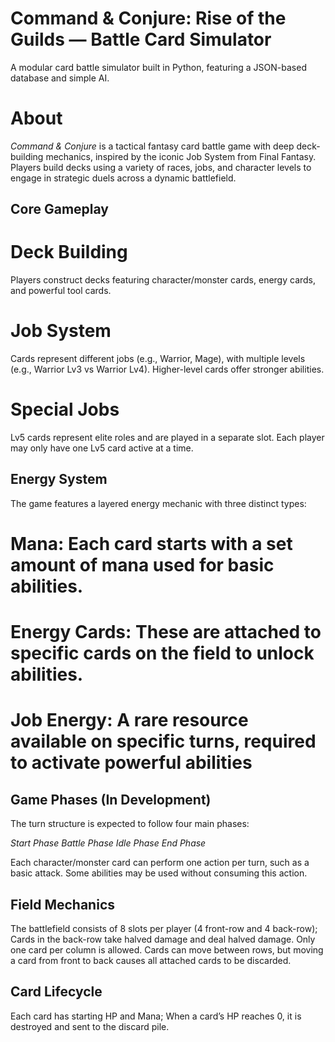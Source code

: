 # Command & Conjure: Rise of the Guilds — Battle Card Simulator

A modular card battle simulator built in Python, featuring a JSON-based database and simple AI.

# About

*Command & Conjure* is a tactical fantasy card battle game with deep deck-building mechanics, inspired by the iconic Job System from Final Fantasy. Players build decks using a variety of races, jobs, and character levels to engage in strategic duels across a dynamic battlefield.

## Core Gameplay
# Deck Building
Players construct decks featuring character/monster cards, energy cards, and powerful tool cards.
# Job System
Cards represent different jobs (e.g., Warrior, Mage), with multiple levels (e.g., Warrior Lv3 vs Warrior Lv4). Higher-level cards offer stronger abilities.
# Special Jobs
Lv5 cards represent elite roles and are played in a separate slot. Each player may only have one Lv5 card active at a time.

## Energy System
The game features a layered energy mechanic with three distinct types:
# Mana: Each card starts with a set amount of mana used for basic abilities.
# Energy Cards: These are attached to specific cards on the field to unlock abilities.
# Job Energy: A rare resource available on specific turns, required to activate powerful abilities

## Game Phases (In Development)
The turn structure is expected to follow four main phases:

*Start Phase*
*Battle Phase*
*Idle Phase*
*End Phase*

Each character/monster card can perform one action per turn, such as a basic attack. Some abilities may be used without consuming this action.

## Field Mechanics
The battlefield consists of 8 slots per player (4 front-row and 4 back-row); Cards in the back-row take halved damage and deal halved damage.
Only one card per column is allowed.
Cards can move between rows, but moving a card from front to back causes all attached cards to be discarded.

## Card Lifecycle
Each card has starting HP and Mana; When a card’s HP reaches 0, it is destroyed and sent to the discard pile.
